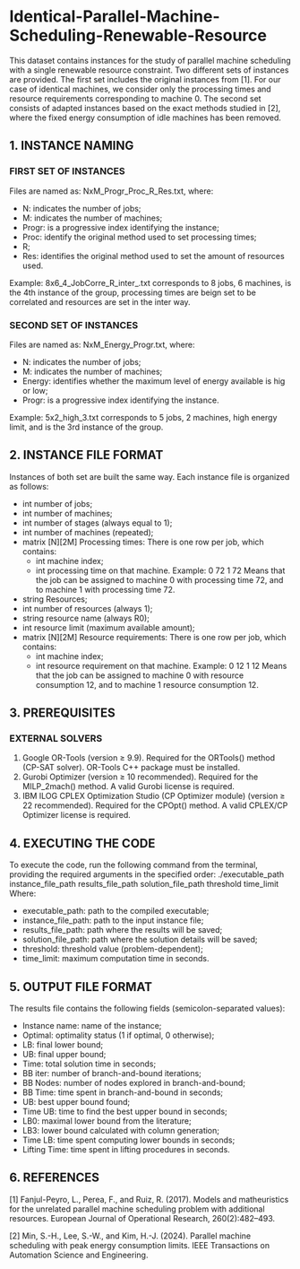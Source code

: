 # Identical-Parallel-Machine-Scheduling-Renewable-Resource

This dataset contains instances for the study of parallel machine scheduling with a single renewable resource constraint. Two different sets of instances are provided. The first set includes the original instances from [1]. For our case of identical machines, we consider only the processing times and resource requirements corresponding to machine 0. The second set consists of adapted instances based on the exact methods studied in [2], where the fixed energy consumption of idle machines has been removed.

## 1. INSTANCE NAMING

### FIRST SET OF INSTANCES
Files are named as: NxM_Progr_Proc_R_Res.txt, where:
- N: indicates the number of jobs;
- M: indicates the number of machines;
- Progr: is a progressive index identifying the instance;
- Proc: identify the original method used to set processing times;
- R;
- Res: identifies the original method used to set the amount of resources used. 

Example: 8x6_4_JobCorre_R_inter_.txt corresponds to 8 jobs, 6 machines, is the 4th instance of the group, processing times are beign set to be correlated and resources are set in the inter way.

### SECOND SET OF INSTANCES
Files are named as: NxM_Energy_Progr.txt, where:
- N: indicates the number of jobs;
- M: indicates the number of machines;
- Energy: identifies whether the maximum level of energy available is hig or low; 
- Progr: is a progressive index identifying the instance.
  
Example: 5x2_high_3.txt corresponds to 5 jobs, 2 machines, high energy limit, and is the 3rd instance of the group.


## 2. INSTANCE FILE FORMAT
Instances of both set are built the same way. Each instance file is organized as follows:
- int number of jobs;
- int number of machines;
- int number of stages (always equal to 1);
- int number of machines (repeated);
- matrix [N][2M] Processing times: There is one row per job, which contains:
  - int machine index;
  - int processing time on that machine.
  Example:
  0 72 1 72
  Means that the job can be assigned to machine 0 with processing time 72, and to machine 1 with processing time 72.
- string Resources;
- int number of resources (always 1);
- string resource name (always R0);
- int resource limit (maximum available amount);
- matrix [N][2M] Resource requirements: There is one row per job, which contains:
  - int machine index;
  - int resource requirement on that machine.
  Example:
  0 12 1 12
  Means that the job can be assigned to machine 0 with resource consumption 12, and to machine 1 resource consumption 12.

## 3. PREREQUISITES 
### EXTERNAL SOLVERS
1. Google OR-Tools (version ≥ 9.9). Required for the ORTools() method (CP-SAT solver). OR-Tools C++ package must be installed.
2. Gurobi Optimizer (version ≥ 10 recommended). Required for the MILP_2mach() method. A valid Gurobi license is required.
3. IBM ILOG CPLEX Optimization Studio (CP Optimizer module) (version ≥ 22 recommended). Required for the CPOpt() method. A valid CPLEX/CP Optimizer license is required.

## 4. EXECUTING THE CODE
To execute the code, run the following command from the terminal, providing the required arguments in the specified order:
./executable_path instance_file_path results_file_path solution_file_path threshold time_limit
Where:
- executable_path: path to the compiled executable;
- instance_file_path: path to the input instance file;
- results_file_path: path where the results will be saved;
- solution_file_path: path where the solution details will be saved;
- threshold: threshold value (problem-dependent);
- time_limit: maximum computation time in seconds.

## 5. OUTPUT FILE FORMAT
The results file contains the following fields (semicolon-separated values):
- Instance name: name of the instance;
- Optimal: optimality status (1 if optimal, 0 otherwise);
- LB: final lower bound;
- UB: final upper bound;
- Time: total solution time in seconds;
- BB iter: number of branch-and-bound iterations;
- BB Nodes: number of nodes explored in branch-and-bound;
- BB Time: time spent in branch-and-bound in seconds;
- UB: best upper bound found;
- Time UB: time to find the best upper bound in seconds;
- LB0: maximal lower bound from the literature;
- LB3: lower bound calculated with column generation;
- Time LB: time spent computing lower bounds in seconds;
- Lifting Time: time spent in lifting procedures in seconds.

## 6. REFERENCES
[1] Fanjul-Peyro, L., Perea, F., and Ruiz, R. (2017). Models and matheuristics for the unrelated parallel
machine scheduling problem with additional resources. European Journal of Operational Research,
260(2):482–493.

[2] Min, S.-H., Lee, S.-W., and Kim, H.-J. (2024). Parallel machine scheduling with peak energy consumption
limits. IEEE Transactions on Automation Science and Engineering.
